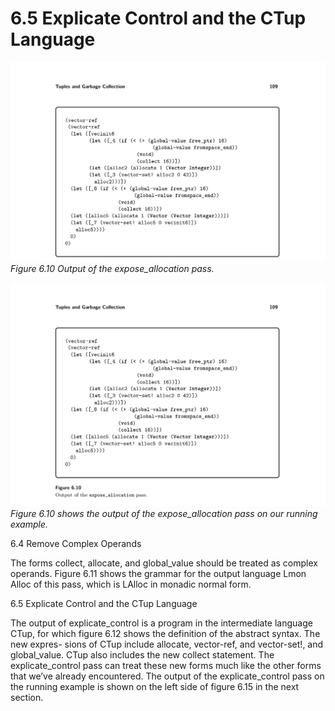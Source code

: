 # 6.5 Explicate Control and the CTup Language

![Figure 6.10 Output of...](images/page_123_vector_324.png)
*Figure 6.10 Output of the expose_allocation pass.*

![Figure 6.10 shows the...](images/page_123_vector_362.png)
*Figure 6.10 shows the output of the expose_allocation pass on our running example.*

6.4 Remove Complex Operands

The forms collect, allocate, and global_value should be treated as complex operands. Figure 6.11 shows the grammar for the output language Lmon Alloc of this pass, which is LAlloc in monadic normal form.

6.5 Explicate Control and the CTup Language

The output of explicate_control is a program in the intermediate language CTup, for which figure 6.12 shows the definition of the abstract syntax. The new expres- sions of CTup include allocate, vector-ref, and vector-set!, and global_value. CTup also includes the new collect statement. The explicate_control pass can treat these new forms much like the other forms that we’ve already encountered. The output of the explicate_control pass on the running example is shown on the left side of figure 6.15 in the next section.

